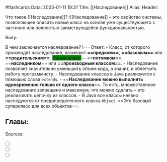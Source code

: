 #flashcards
Data: 2023-01-11 19:31
Title: [[Наследование]]
Alias:
Header:

Что такое [[Наследование]]?::[[Наследование]] – это свойство системы, позволяющее описать новый класс на основе уже существующего с частично или полностью заимствующейся функциональностью.
<!--SR:!2023-01-28,1,130-->



Body:


В чем заключается наследование?
!---
Ответ:
	- Класс, от которого производят наследование, называют **==предком==**, **==базовым==** или **==родительским==**. <span style="background-color: green"> Новый класс </span> — ==**потомком**==, ==**наследником**== или **==производным классом==**.
	- Наследование позволяет значительно уменьшить объем кода, а значит, и облегчить работу программисту.
	- Наследование классов в Java реализуется с помощью слова `extends`.
	- ==**Наследование можно выполнять одновременно только от одного класса**==. То есть, множественное наследование запрещено и максимум, что можно сделать – это реализовать цепочку из классов.
	- В Java все классы неявно наследуются от предопределенного класса `Object`. ==Это базовый суперкласс для всех объектов==.
<!--SR:!2023-01-28,1,130-->






Главы:
-



Sources:
- [ ] []()
- [ ] []()
- [ ] []()
